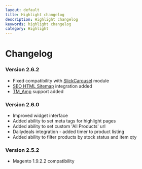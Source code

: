 ```yaml
---
layout: default
title: Highlight changelog
description: Highlight changelog
keywords: highlight changelog
category: Highlight
---
```


# Changelog

### Version 2.6.2

 -  Fixed compatibility with [SlickCarousel](/m1/extensions/slick-carousel/) module
 -  [SEO HTML Sitemap](/m1/extensions/seo-html-sitemap/) integration added
 -  [TM_Amp](/m1/extensions/amp/) support added

### Version 2.6.0

 -  Improved widget interface
 -  Added ability to set meta tags for highlight pages
 -  Added ability to set custom 'All Products' url
 -  Dailydeals integration - added timer to product listing
 -  Added ability to filter products by stock status and item qty

### Version 2.5.2

 -  Magento 1.9.2.2 compatibility
